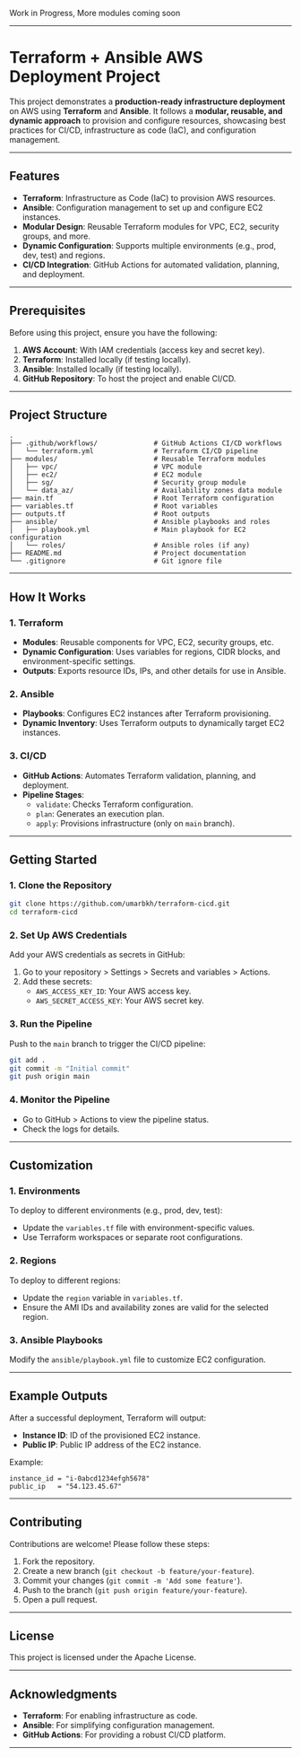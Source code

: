 Work in Progress, More modules coming soon

---

# Terraform + Ansible AWS Deployment Project

This project demonstrates a **production-ready infrastructure deployment** on AWS using **Terraform** and **Ansible**. It follows a **modular, reusable, and dynamic approach** to provision and configure resources, showcasing best practices for CI/CD, infrastructure as code (IaC), and configuration management.

---

## Features

- **Terraform**: Infrastructure as Code (IaC) to provision AWS resources.
- **Ansible**: Configuration management to set up and configure EC2 instances.
- **Modular Design**: Reusable Terraform modules for VPC, EC2, security groups, and more.
- **Dynamic Configuration**: Supports multiple environments (e.g., prod, dev, test) and regions.
- **CI/CD Integration**: GitHub Actions for automated validation, planning, and deployment.

---

## Prerequisites

Before using this project, ensure you have the following:

1. **AWS Account**: With IAM credentials (access key and secret key).
2. **Terraform**: Installed locally (if testing locally).
3. **Ansible**: Installed locally (if testing locally).
4. **GitHub Repository**: To host the project and enable CI/CD.

---

## Project Structure

```
.
├── .github/workflows/              # GitHub Actions CI/CD workflows
│   └── terraform.yml               # Terraform CI/CD pipeline
├── modules/                        # Reusable Terraform modules
│   ├── vpc/                        # VPC module
│   ├── ec2/                        # EC2 module
│   ├── sg/                         # Security group module
│   └── data_az/                    # Availability zones data module
├── main.tf                         # Root Terraform configuration
├── variables.tf                    # Root variables
├── outputs.tf                      # Root outputs
├── ansible/                        # Ansible playbooks and roles
│   ├── playbook.yml                # Main playbook for EC2 configuration
│   └── roles/                      # Ansible roles (if any)
├── README.md                       # Project documentation
└── .gitignore                      # Git ignore file
```

---

## How It Works

### 1. **Terraform**
- **Modules**: Reusable components for VPC, EC2, security groups, etc.
- **Dynamic Configuration**: Uses variables for regions, CIDR blocks, and environment-specific settings.
- **Outputs**: Exports resource IDs, IPs, and other details for use in Ansible.

### 2. **Ansible**
- **Playbooks**: Configures EC2 instances after Terraform provisioning.
- **Dynamic Inventory**: Uses Terraform outputs to dynamically target EC2 instances.

### 3. **CI/CD**
- **GitHub Actions**: Automates Terraform validation, planning, and deployment.
- **Pipeline Stages**:
  - `validate`: Checks Terraform configuration.
  - `plan`: Generates an execution plan.
  - `apply`: Provisions infrastructure (only on `main` branch).

---

## Getting Started

### 1. **Clone the Repository**
```bash
git clone https://github.com/umarbkh/terraform-cicd.git
cd terraform-cicd
```

### 2. **Set Up AWS Credentials**
Add your AWS credentials as secrets in GitHub:
1. Go to your repository > Settings > Secrets and variables > Actions.
2. Add these secrets:
   - `AWS_ACCESS_KEY_ID`: Your AWS access key.
   - `AWS_SECRET_ACCESS_KEY`: Your AWS secret key.

### 3. **Run the Pipeline**
Push to the `main` branch to trigger the CI/CD pipeline:
```bash
git add .
git commit -m "Initial commit"
git push origin main
```

### 4. **Monitor the Pipeline**
- Go to GitHub > Actions to view the pipeline status.
- Check the logs for details.

---

## Customization

### 1. **Environments**
To deploy to different environments (e.g., prod, dev, test):
- Update the `variables.tf` file with environment-specific values.
- Use Terraform workspaces or separate root configurations.

### 2. **Regions**
To deploy to different regions:
- Update the `region` variable in `variables.tf`.
- Ensure the AMI IDs and availability zones are valid for the selected region.

### 3. **Ansible Playbooks**
Modify the `ansible/playbook.yml` file to customize EC2 configuration.

---

## Example Outputs

After a successful deployment, Terraform will output:
- **Instance ID**: ID of the provisioned EC2 instance.
- **Public IP**: Public IP address of the EC2 instance.

Example:
```hcl
instance_id = "i-0abcd1234efgh5678"
public_ip   = "54.123.45.67"
```

---

## Contributing

Contributions are welcome! Please follow these steps:
1. Fork the repository.
2. Create a new branch (`git checkout -b feature/your-feature`).
3. Commit your changes (`git commit -m 'Add some feature'`).
4. Push to the branch (`git push origin feature/your-feature`).
5. Open a pull request.

---

## License

This project is licensed under the Apache License. 

---

## Acknowledgments

- **Terraform**: For enabling infrastructure as code.
- **Ansible**: For simplifying configuration management.
- **GitHub Actions**: For providing a robust CI/CD platform.

---
